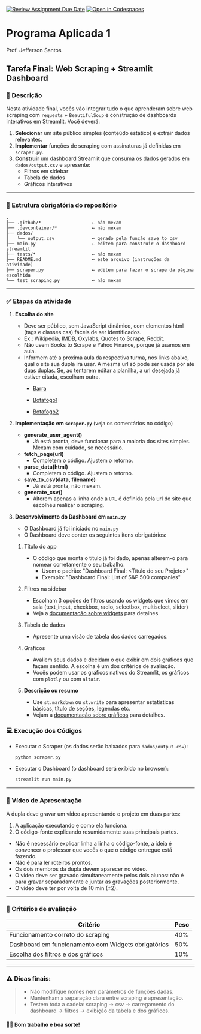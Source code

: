 [![Review Assignment Due Date](https://classroom.github.com/assets/deadline-readme-button-22041afd0340ce965d47ae6ef1cefeee28c7c493a6346c4f15d667ab976d596c.svg)](https://classroom.github.com/a/97-nCYdQ)
[![Open in Codespaces](https://classroom.github.com/assets/launch-codespace-2972f46106e565e64193e422d61a12cf1da4916b45550586e14ef0a7c637dd04.svg)](https://classroom.github.com/open-in-codespaces?assignment_repo_id=19859465)
# Programa Aplicada 1
Prof. Jefferson Santos

## Tarefa Final: Web Scraping + Streamlit Dashboard

### 🎯 Descrição
Nesta atividade final, vocês vão integrar tudo o que aprenderam sobre web scraping com `requests` + `BeautifulSoup` e construção de dashboards interativos em Streamlit. Você deverá:

1. **Selecionar** um site público simples (conteúdo estático) e extrair dados relevantes.
2. **Implementar** funções de scraping com assinaturas já definidas em `scraper.py`.
3. **Construir** um dashboard Streamlit que consuma os dados gerados em `dados/output.csv` e apresente:
   - Filtros em sidebar
   - Tabela de dados
   - Gráficos interativos

---

### 📁 Estrutura obrigatória do repositório

```
.
├── .github/*                   ← não mexam
├── .devcontainer/*             ← não mexam
├── dados/
│   └── output.csv              ← gerado pela função save_to_csv
├── main.py                     ← editem para construir o dashboard streamlit
├── tests/*                     ← não mexam
├── README.md                   ← este arquivo (instruções da atividade)
├── scraper.py                  ← editem para fazer o scrape da página escolhida
└── test_scraping.py            ← não mexam
```

---

### ✅ Etapas da atividade

1. **Escolha do site**
   - Deve ser público, sem JavaScript dinâmico, com elementos html (tags e classes css) fáceis de ser identificados.
   - Ex.: Wikipedia, IMDB, Oxylabs, Quotes to Scrape, Reddit.
   - Não usem Books to Scrape e Yahoo Finance, porque já usamos em aula.
   - Informem até a proxima aula da respectiva turma, nos links abaixo, qual o site sua dupla irá usar. A mesma url só pode ser usada por até duas duplas. Se, ao tentarem editar a planilha, a url desejada já estiver citada, escolham outra.
     - [Barra](https://docs.google.com/spreadsheets/d/11U5fICUEJEU6CPKlOsfUEc-M75L7kAt8wk66yiFyEAw/edit?usp=sharing)

     - [Botafogo1](https://docs.google.com/spreadsheets/d/1HZi-2hqh0inLDt-IUQvCVF911OFnfE_29doBAHKOL4A/edit?usp=sharing)

     - [Botafogo2](https://docs.google.com/spreadsheets/d/1ueXGzTlblsPjDkB0HNW4MQAn4Hp3wqfW-j76sO9EBJw/edit?usp=sharing)

2. **Implementação em `scraper.py`** (veja os comentários no código)
   - **generate_user_agent()**
     - Já está pronta, deve funcionar para a maioria dos sites simples. Mexam com cuidado, se necessário.
   - **fetch_page(url)**
     - Completem o código. Ajustem o retorno.
   - **parse_data(html)**
     - Completem o código. Ajustem o retorno.
   - **save_to_csv(data, filename)**
     - Já está pronta, não mexam.
   - **generate_csv()**
     - Alterem apenas a linha onde a `URL` é definida pela url do site que escolheu realizar o scraping.

3. **Desenvolvimento do Dashboard em `main.py`**
   - O Dashboard já foi iniciado no `main.py`
   - O Dashboard deve conter os seguintes itens obrigatórios:
   1. Título do app
      - O código que monta o título já foi dado, apenas alterem-o para nomear corretamente o seu trabalho. 
        - Usem o padrão: "Dashboard Final: <Título do seu Projeto>" 
        - Exemplo:  "Dashboard Final: List of S&P 500 companies"

   2. Filtros na sidebar
      - Escolham 3 opções de filtros usando os widgets que vimos em sala (text_input, checkbox, radio, selectbox, multiselect, slider)
      - Veja a [documentação sobre widgets](https://docs.streamlit.io/develop/api-reference/widgets) para detalhes.

   3. Tabela de dados
      - Apresente uma visão de tabela dos dados carregados.
      
   4. Graficos
      - Avaliem seus dados e decidam o que exibir em dois gráficos que façam sentido. A escolha é um dos critérios de avaliação. 
      - Vocês podem usar os gráficos nativos do Streamlit, os gráficos com `plotly` ou com `altair`. 

   5. **Descrição ou resumo**
      - Use `st.markdown` ou `st.write` para apresentar estatísticas básicas, título de seções, legendas etc.
      - Vejam a [documentação sobre gráficos](https://docs.streamlit.io/develop/api-reference/charts) para detalhes.



### 💻 Execução dos Códigos

- Executar o Scraper (os dados serão baixados para `dados/output.csv`):
   
   ```bash
   python scraper.py
   ```

- Executar o Dashboard (o dashboard será exibido no browser):

   ```bash
   streamlit run main.py
   ```
---
### 🎥 Vídeo de Apresentação

A dupla deve gravar um vídeo apresentando o projeto em duas partes: 

1. A aplicação executando e como ela funciona.
2. O código-fonte explicando resumidamente suas principais partes.

- Não é necessário explicar linha a linha o código-fonte, a ideia é convencer o professor que vocês o que o código entregue está fazendo. 
- Não é para ler roteiros prontos.
- Os dois membros da dupla devem aparecer no vídeo.
- O vídeo deve ser gravado simultaneamente pelos dois alunos: não é para gravar separadamente e juntar as gravações posteriormente.
- O vídeo deve ter por volta de 10 min (±2).

---
### 💯 Critérios de avaliação

| Critério                                            | Peso |
| --------------------------------------------------- | ---- |
| Funcionamento correto do scraping                   | 40%  |
| Dashboard em funcionamento com Widgets obrigatórios | 50%  |
| Escolha dos filtros e dos gráficos                  | 10%  |

---

### ⚠️ Dicas finais:

> - Não modifique nomes nem parâmetros de funções dadas.
> - Mantenham a separação clara entre scraping e apresentação.
> - Testem toda a cadeia: 
> scraping → csv → carregamento do dashboard → filtros → exibição da tabela e dos gráficos.


#### 🤞🏽 Bom trabalho e boa sorte!
